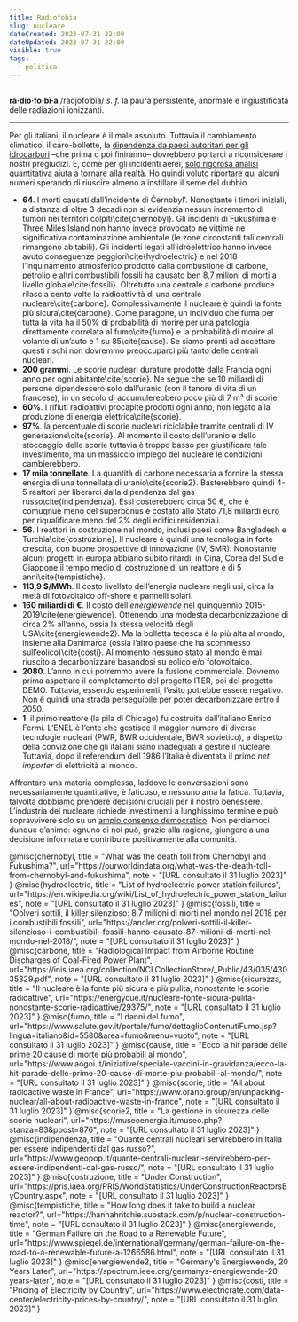 ```yaml
---
title: Radiofobia
slug: nucleare
dateCreated: 2023-07-31 22:00
dateUpdated: 2023-07-31 22:00
visible: true
tags:
  - politica
---
```


##

**ra·dio·fo·bì·a** /radjofoˈbia/ _s. f._ la paura persistente, anormale e ingiustificata delle radiazioni ionizzanti.

---

Per gli italiani, il nucleare è il male assoluto. Tuttavia il cambiamento climatico, il caro-bollette, la [dipendenza da paesi autoritari per gli idrocarburi](/notes/idrocarburi) –che prima o poi finiranno– dovrebbero portarci a riconsiderare i nostri pregiudizi. E, come per gli incidenti aerei, [solo rigorosa analisi quantitativa aiuta a tornare alla realtà](/notes/numeri). Ho quindi voluto riportare qui alcuni numeri sperando di riuscire almeno a instillare il seme del dubbio.

- **64**\. I morti causati dall’incidente di Černobyl'. Nonostante i timori iniziali, a distanza di oltre 3 decadi non si evidenzia nessun incremento di tumori nei territori colpiti\cite{chernobyl}. Gli incidenti di Fukushima e Three Miles Island non hanno invece provocato ne vittime ne significativa contaminazione ambientale (le zone circostanti tali centrali rimangono abitabili). Gli incidenti legati all’idroelettrico hanno invece avuto conseguenze peggiori\cite{hydroelectric} e nel 2018 l’inquinamento atmosferico prodotto dalla combustione di carbone, petrolio e altri combustibili fossili ha causato ben 8,7 milioni di morti a livello globale\cite{fossili}. Oltretutto una centrale a carbone produce rilascia cento volte la radioattività di una centrale nucleare\cite{carbone}. Complessivamente il nucleare è quindi la fonte più sicura\cite{carbone}. Come paragone, un individuo che fuma per tutta la vita ha il 50% di probabilità di morire per una patologia direttamente correlata al fumo\cite{fumo} e la probabilità di morire al volante di un’auto e 1 su 85\cite{cause}. Se siamo pronti ad accettare questi rischi non dovremmo preoccuparci più tanto delle centrali nucleari.
- **200 grammi**. Le scorie nucleari durature prodotte dalla Francia ogni anno per ogni abitante\cite{scorie}. Ne segue che se 10 miliardi di persone dipendessero solo dall’uranio (con il tenore di vita di un francese), in un secolo di accumulerebbero poco più di 7 m³ di scorie.
- **60%**. I rifiuti radioattivi procapite prodotti ogni anno, non legato alla produzione di energia elettrica\cite{scorie}.
- **97%**. la percentuale di scorie nucleari riciclabile tramite centrali di IV generazione\cite{scorie}. Al momento il costo dell’uranio e dello stoccaggio delle scorie tuttavia è troppo basso per giustificare tale investimento, ma un massiccio impiego del nucleare le condizioni cambierebbero.
- **17 mila tonnellate**. La quantità di carbone necessaria a fornire la stessa energia di una tonnellata di uranio\cite{scorie2}. Basterebbero quindi 4-5 reattori per liberarci dalla dipendenza dal gas russo\cite{indipendenza}. Essi costerebbero circa 50 €, che è comuqnue meno del superbonus è costato allo Stato 71,8 miliardi euro per riqualificare meno del 2% degli edifici residenziali.
- **56**\. I reattori in costruzione nel mondo, inclusi paesi come Bangladesh e Turchia\cite{costruzione}. Il nucleare è quindi una tecnologia in forte crescita, con buone prospettive di innovazione (IV, SMR). Nonostante alcuni progetti in europa abbiano subito ritardi, in Cina, Corea del Sud e Giappone il tempo medio di costruzione di un reattore è di 5 anni\cite{tempistiche}.
- **113,9 $/MWh**. Il costo livellato dell’energia nucleare negli usi, circa la metà di fotovoltaico off-shore e pannelli solari.
- **160 miliardi di €**. Il costo dell’_energiewende_ nel quinquennio 2015-2019\cite{energiewende}. Ottenendo una modesta decarbonizzazione di circa 2% all’anno, ossia la stessa velocità degli USA\cite{energiewende2}. Ma la bolletta tedesca è la più alta al mondo, insieme alla Danimarca (ossia l’altro paese che ha scommesso sull’eolico)\cite{costi}. Al momento nessuno stato al mondo è mai riuscito a decarbonizzare basandosi su eolico e/o fotovoltaico.
- **2080**\. L’anno in cui potremmo avere la fusione commerciale. Dovremo prima aspettare il completamento del progetto ITER, poi del progetto DEMO. Tuttavia, essendo esperimenti, l’esito potrebbe essere negativo. Non è quindi una strada perseguibile per poter decarbonizzare entro il 2050.
- **1**\. il primo reattore (la pila di Chicago) fu costruita dall’italiano Enrico Fermi. L’ENEL è l’ente che gestisce il maggior numero di diverse tecnologie nucleari (PWR, BWR occidentale, BWR sovietico), a dispetto della convizione che gli italiani siano inadeguati a gestire il nucleare. Tuttavia, dopo il referendum dell 1986 l’Italia è diventata il primo _net importer_ di elettricità al mondo.

Affrontare una materia complessa, laddove le conversazioni sono necessariamente quantitative, è faticoso, e nessuno ama la fatica. Tuttavia, talvolta dobbiamo prendere decisioni cruciali per il nostro benessere. L’industria del nucleare richiede investimenti a lunghissimo termine e può sopravvivere solo su un [ampio consenso democratico](/notes/democrazia). Non perdiamoci dunque d’animo: ognuno di noi può, grazie alla ragione, giungere a una decisione informata e contribuire positivamente alla comunità.

<bibliography>
@misc{chernobyl,
   title = "What was the death toll from Chernobyl and Fukushima?",
   url="https://ourworldindata.org/what-was-the-death-toll-from-chernobyl-and-fukushima",
   note = "[URL consultato il 31 luglio 2023]"
}
@misc{hydroelectric,
   title = "List of hydroelectric power station failures",
   url="https://en.wikipedia.org/wiki/List_of_hydroelectric_power_station_failures",
   note = "[URL consultato il 31 luglio 2023]"
}
@misc{fossili,
   title = "Oolveri sottili, il killer silenzioso: 8,7 milioni di morti nel mondo nel 2018 per i combustibili fossili",
   url="https://ancler.org/polveri-sottili-il-killer-silenzioso-i-combustibili-fossili-hanno-causato-87-milioni-di-morti-nel-mondo-nel-2018/",
   note = "[URL consultato il 31 luglio 2023]"
}
@misc{carbone,
   title = "Radiological Impact from Airborne Routine Discharges of Coal-Fired Power Plant",
   url="https://inis.iaea.org/collection/NCLCollectionStore/_Public/43/035/43035329.pdf",
   note = "[URL consultato il 31 luglio 2023]"
}
@misc{sicurezza,
   title = "Il nucleare è la fonte più sicura e più pulita, nonostante le scorie radioattive",
   url="https://energycue.it/nucleare-fonte-sicura-pulita-nonostante-scorie-radioattive/29375/",
   note = "[URL consultato il 31 luglio 2023]"
}
@misc{fumo,
   title = "I danni del fumo",
   url="https://www.salute.gov.it/portale/fumo/dettaglioContenutiFumo.jsp?lingua=italiano&id=5580&area=fumo&menu=vuoto",
   note = "[URL consultato il 31 luglio 2023]"
}
@misc{cause,
   title = "Ecco la hit parade delle prime 20 cause di morte più probabili al mondo",
   url="https://www.aogoi.it/iniziative/speciale-vaccini-in-gravidanza/ecco-la-hit-parade-delle-prime-20-cause-di-morte-piu-probabili-al-mondo/",
   note = "[URL consultato il 31 luglio 2023]"
}
@misc{scorie,
   title = "All about radioactive waste in France",
   url="https://www.orano.group/en/unpacking-nuclear/all-about-radioactive-waste-in-france",
   note = "[URL consultato il 31 luglio 2023]"
}
@misc{scorie2,
   title = "La gestione in sicurezza delle scorie nucleari",
   url="https://museoenergia.it/museo.php?stanza=83&ppost=876",
   note = "[URL consultato il 31 luglio 2023]"
}
@misc{indipendenza,
   title = "Quante centrali nucleari servirebbero in Italia per essere indipendenti dal gas russo?",
   url="https://www.geopop.it/quante-centrali-nucleari-servirebbero-per-essere-indipendenti-dal-gas-russo/",
   note = "[URL consultato il 31 luglio 2023]"
}
@misc{costruzione,
   title = "Under Construction",
   url="https://pris.iaea.org/PRIS/WorldStatistics/UnderConstructionReactorsByCountry.aspx",
   note = "[URL consultato il 31 luglio 2023]"
}
@misc{tempistiche,
   title = "How long does it take to build a nuclear reactor?",
   url="https://hannahritchie.substack.com/p/nuclear-construction-time",
   note = "[URL consultato il 31 luglio 2023]"
}
@misc{energiewende,
   title = "German Failure on the Road to a Renewable Future",
   url="https://www.spiegel.de/international/germany/german-failure-on-the-road-to-a-renewable-future-a-1266586.html",
   note = "[URL consultato il 31 luglio 2023]"
}
@misc{energiewende2,
   title = "Germany's Energiewende, 20 Years Later",
   url="https://spectrum.ieee.org/germanys-energiewende-20-years-later",
   note = "[URL consultato il 31 luglio 2023]"
}
@misc{costi,
   title = "Pricing of Electricity by Country",
   url="https://www.electricrate.com/data-center/electricity-prices-by-country/",
   note = "[URL consultato il 31 luglio 2023]"
}
</bibliography>

